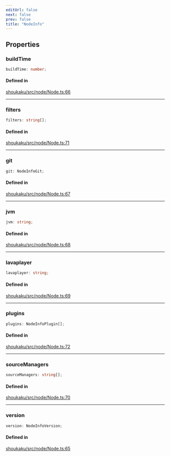 ```yaml
---
editUrl: false
next: false
prev: false
title: "NodeInfo"
---
```


## Properties

<a id="buildtime" name="buildtime"></a>

### buildTime

```ts
buildTime: number;
```

#### Defined in

[shoukaku/src/node/Node.ts:66](https://github.com/shipgirlproject/shoukaku/blob/9d5588e950f8b8cbe3cdd5386a275943ff6fdba1/src/node/Node.ts#L66)

***

<a id="filters" name="filters"></a>

### filters

```ts
filters: string[];
```

#### Defined in

[shoukaku/src/node/Node.ts:71](https://github.com/shipgirlproject/shoukaku/blob/9d5588e950f8b8cbe3cdd5386a275943ff6fdba1/src/node/Node.ts#L71)

***

<a id="git" name="git"></a>

### git

```ts
git: NodeInfoGit;
```

#### Defined in

[shoukaku/src/node/Node.ts:67](https://github.com/shipgirlproject/shoukaku/blob/9d5588e950f8b8cbe3cdd5386a275943ff6fdba1/src/node/Node.ts#L67)

***

<a id="jvm" name="jvm"></a>

### jvm

```ts
jvm: string;
```

#### Defined in

[shoukaku/src/node/Node.ts:68](https://github.com/shipgirlproject/shoukaku/blob/9d5588e950f8b8cbe3cdd5386a275943ff6fdba1/src/node/Node.ts#L68)

***

<a id="lavaplayer" name="lavaplayer"></a>

### lavaplayer

```ts
lavaplayer: string;
```

#### Defined in

[shoukaku/src/node/Node.ts:69](https://github.com/shipgirlproject/shoukaku/blob/9d5588e950f8b8cbe3cdd5386a275943ff6fdba1/src/node/Node.ts#L69)

***

<a id="plugins" name="plugins"></a>

### plugins

```ts
plugins: NodeInfoPlugin[];
```

#### Defined in

[shoukaku/src/node/Node.ts:72](https://github.com/shipgirlproject/shoukaku/blob/9d5588e950f8b8cbe3cdd5386a275943ff6fdba1/src/node/Node.ts#L72)

***

<a id="sourcemanagers" name="sourcemanagers"></a>

### sourceManagers

```ts
sourceManagers: string[];
```

#### Defined in

[shoukaku/src/node/Node.ts:70](https://github.com/shipgirlproject/shoukaku/blob/9d5588e950f8b8cbe3cdd5386a275943ff6fdba1/src/node/Node.ts#L70)

***

<a id="version" name="version"></a>

### version

```ts
version: NodeInfoVersion;
```

#### Defined in

[shoukaku/src/node/Node.ts:65](https://github.com/shipgirlproject/shoukaku/blob/9d5588e950f8b8cbe3cdd5386a275943ff6fdba1/src/node/Node.ts#L65)
